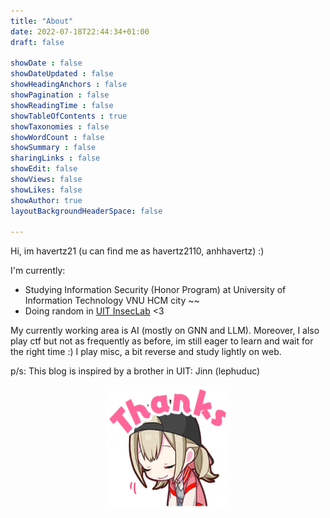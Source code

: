 ```yaml
---
title: "About"
date: 2022-07-18T22:44:34+01:00
draft: false

showDate : false
showDateUpdated : false
showHeadingAnchors : false
showPagination : false
showReadingTime : false
showTableOfContents : true
showTaxonomies : false 
showWordCount : false
showSummary : false
sharingLinks : false
showEdit: false
showViews: false
showLikes: false
showAuthor: true
layoutBackgroundHeaderSpace: false

---
```


Hi, im havertz21 (u can find me as havertz2110, anhhavertz) :)

I'm currently:
- Studying Information Security (Honor Program) at University of Information Technology VNU HCM city ~~
- Doing random in [UIT InsecLab](https://inseclab.uit.edu.vn/) <3

My currently working area is AI (mostly on GNN and LLM). Moreover, I also play ctf but not as frequently as before, im still eager to learn and wait for the right time :) I play misc, a bit reverse and study lightly on web.

p/s: This blog is inspired by a brother in UIT: Jinn (lephuduc)

<p align="center">
    <img src="thanks.webp" alt="Alt Text" width="200" height="200" style="display: block; margin: 0 auto;">
</p>
